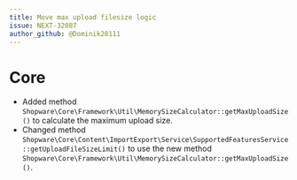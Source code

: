 ```yaml
---
title: Move max upload filesize logic
issue: NEXT-32087
author_github: @Dominik28111
---
```

# Core
* Added method `Shopware\Core\Framework\Util\MemorySizeCalculator::getMaxUploadSize()` to calculate the maximum upload size.
* Changed method `Shopware\Core\Content\ImportExport\Service\SupportedFeaturesService::getUploadFileSizeLimit()` to use the new method `Shopware\Core\Framework\Util\MemorySizeCalculator::getMaxUploadSize()`.
